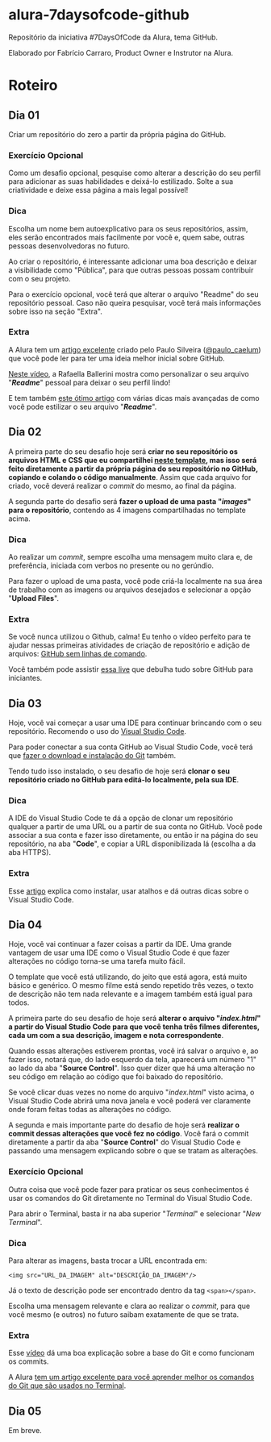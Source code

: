 # alura-7daysofcode-github
Repositório da iniciativa #7DaysOfCode da Alura, tema GitHub.

Elaborado por Fabrício Carraro, Product Owner e Instrutor na Alura.

# Roteiro

## Dia 01

Criar um repositório do zero a partir da própria página do GitHub.

### Exercício Opcional

Como um desafio opcional, pesquise como alterar a descrição do seu perfil para adicionar as suas habilidades e deixá-lo estilizado. Solte a sua criatividade e deixe essa página a mais legal possível!

### Dica

Escolha um nome bem autoexplicativo para os seus repositórios, assim, eles serão encontrados mais facilmente por você e, quem sabe, outras pessoas desenvolvedoras no futuro.

Ao criar o repositório, é interessante adicionar uma boa descrição e deixar a visibilidade como "Pública", para que outras pessoas possam contribuir com o seu projeto.

Para o exercício opcional, você terá que alterar o arquivo "Readme" do seu repositório pessoal. Caso não queira pesquisar, você terá mais informações sobre isso na seção "Extra".

### Extra

A Alura tem um [artigo excelente](https://www.alura.com.br/artigos/o-que-e-git-github) criado pelo Paulo Silveira ([@paulo_caelum](https://twitter.com/paulo_caelum)) que você pode ler para ter uma ideia melhor inicial sobre GitHub.

[Neste vídeo](https://www.youtube.com/watch?v=TsaLQAetPLU), a Rafaella Ballerini mostra como personalizar o seu arquivo "_**Readme**_" pessoal para deixar o seu perfil lindo!

E tem também [este ótimo artigo](https://www.alura.com.br/artigos/escrever-bom-readme) com várias dicas mais avançadas de como você pode estilizar o seu arquivo "_**Readme**_".

## Dia 02

A primeira parte do seu desafio hoje será **criar no seu repositório os arquivos HTML e CSS que eu compartilhei [neste template](https://github.com/fabriciocarraro/7DaysOfCode-GitHub), mas isso será feito diretamente a partir da própria página do seu repositório no GitHub, copiando e colando o código manualmente**. Assim que cada arquivo for criado, você deverá realizar o *commit* do mesmo, ao final da página.

A segunda parte do desafio será **fazer o upload de uma pasta "*images*" para o repositório**, contendo as 4 imagens compartilhadas no template acima.

### Dica

Ao realizar um *commit*, sempre escolha uma mensagem muito clara e, de preferência, iniciada com verbos no presente ou no gerúndio.

Para fazer o upload de uma pasta, você pode criá-la localmente na sua área de trabalho com as imagens ou arquivos desejados e selecionar a opção "**Upload Files**".

### Extra

Se você nunca utilizou o Github, calma! Eu tenho o vídeo perfeito para te ajudar nessas primeiras atividades de criação de repositório e adição de arquivos: [GitHub sem linhas de comando](https://www.youtube.com/watch?v=vhqTiQdUHfY).

Você também pode assistir [essa live](https://www.youtube.com/watch?v=nec3n02idMw) que debulha tudo sobre GitHub para iniciantes.

## Dia 03

Hoje, você vai começar a usar uma IDE para continuar brincando com o seu repositório. Recomendo o uso do [Visual Studio Code](https://code.visualstudio.com/download).

Para poder conectar a sua conta GitHub ao Visual Studio Code, você terá que [fazer o download e instalação do Git](https://git-scm.com/downloads) também.

Tendo tudo isso instalado, o seu desafio de hoje será **clonar o seu repositório criado no GitHub para editá-lo localmente, pela sua IDE**.

### Dica

A IDE do Visual Studio Code te dá a opção de clonar um repositório qualquer a partir de uma URL ou a partir de sua conta no GitHub. Você pode associar a sua conta e fazer isso diretamente, ou então ir na página do seu repositório, na aba "**Code**", e copiar a URL disponibilizada lá (escolha a da aba HTTPS).

### Extra

Esse [artigo](https://www.alura.com.br/artigos/visualstudio-code-instalacao-teclas-de-atalho-plugins-e-integracoes) explica como instalar, usar atalhos e dá outras dicas sobre o Visual Studio Code.

## Dia 04

Hoje, você vai continuar a fazer coisas a partir da IDE. Uma grande vantagem de usar uma IDE como o Visual Studio Code é que fazer alterações no código torna-se uma tarefa muito fácil.

O template que você está utilizando, do jeito que está agora, está muito básico e genérico. O mesmo filme está sendo repetido três vezes, o texto de descrição não tem nada relevante e a imagem também está igual para todos.

A primeira parte do seu desafio de hoje será **alterar o arquivo "_index.html_" a partir do Visual Studio Code para que você tenha três filmes diferentes, cada um com a sua descrição, imagem e nota correspondente**.

Quando essas alterações estiverem prontas, você irá salvar o arquivo e, ao fazer isso, notará que, do lado esquerdo da tela, aparecerá um número "1" ao lado da aba "**Source Control**". Isso quer dizer que há uma alteração no seu código em relação ao código que foi baixado do repositório.

Se você clicar duas vezes no nome do arquivo "_index.html_" visto acima, o Visual Studio Code abrirá uma nova janela e você poderá ver claramente onde foram feitas todas as alterações no código.

A segunda e mais importante parte do desafio de hoje será **realizar o commit dessas alterações que você fez no código**. Você fará o commit diretamente a partir da aba "**Source Control**" do Visual Studio Code e passando uma mensagem explicando sobre o que se tratam as alterações.

### Exercício Opcional

Outra coisa que você pode fazer para praticar os seus conhecimentos é usar os comandos do Git diretamente no Terminal do Visual Studio Code.

Para abrir o Terminal, basta ir na aba superior "_Terminal_" e selecionar "_New Terminal_".

### Dica

Para alterar as imagens, basta trocar a URL encontrada em:

`<img src="URL_DA_IMAGEM" alt="DESCRIÇÃO_DA_IMAGEM"/>`

Já o texto de descrição pode ser encontrado dentro da tag `<span></span>`.

Escolha uma mensagem relevante e clara ao realizar o _commit_, para que você mesmo (e outros) no futuro saibam exatamente de que se trata.

### Extra

Esse [vídeo](https://www.youtube.com/watch?v=BAmvmaKQklQ&list=PLh2Y_pKOa4Uf-cUQOVNGlz_GVHx8QYoE6&index=2) dá uma boa explicação sobre a base do Git e como funcionam os commits.

A Alura [tem um artigo excelente para você aprender melhor os comandos do Git que são usados no Terminal](https://www.alura.com.br/artigos/comecando-com-git-aprendendo-versionar).

## Dia 05

Em breve.